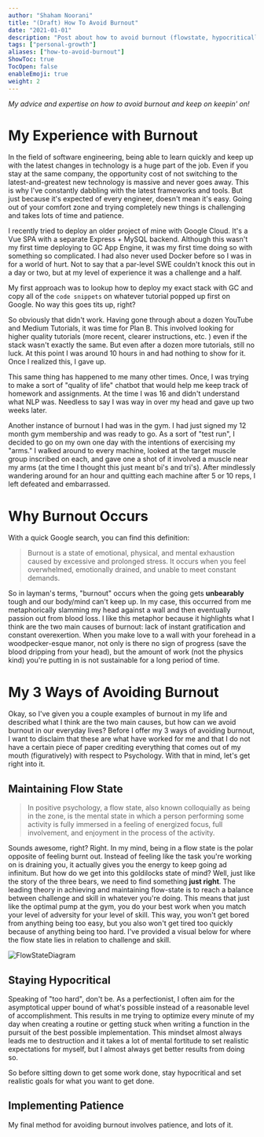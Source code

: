```yaml
---
author: "Shaham Noorani"
title: "(Draft) How To Avoid Burnout"
date: "2021-01-01"
description: "Post about how to avoid burnout (flowstate, hypocritically, patience)"
tags: ["personal-growth"]
aliases: ["how-to-avoid-burnout"]
ShowToc: true
TocOpen: false
enableEmoji: true
weight: 2
---
```


<!--blurb-->
*My advice and expertise on how to avoid burnout and keep on keepin' on!*

<!--more-->
# My Experience with Burnout

In the field of software engineering, being able to learn quickly and keep up with the latest changes in technology is a huge part of the job. Even if you stay at the same company, the opportunity cost of not switching to the latest-and-greatest new technology is massive and never goes away. This is why I've constantly dabbling with the latest frameworks and tools. But just because it's expected of every engineer, doesn't mean it's easy. Going out of your comfort zone and trying completely new things is challenging and takes lots of time and patience. 

I recently tried to deploy an older project of mine with Google Cloud. It's a Vue SPA with a separate Express + MySQL backend. Although this wasn't my first time deploying to GC App Engine, it was my first time doing so with something so complicated. I had also never used Docker before so I was in for a world of hurt. Not to say that a par-level SWE couldn't knock this out in a day or two, but at my level of experience it was a challenge and a half. 

My first approach was to lookup how to deploy my exact stack with GC and copy all of the `code snippets` on whatever tutorial popped up first on Google. No way this goes tits up, right? 

So obviously that didn't work. Having gone through about a dozen YouTube and Medium Tutorials, it was time for Plan B. This involved looking for higher quality tutorials (more recent, clearer instructions, etc. ) even if the stack wasn't exactly the same. But even after a dozen more tutorials, still no luck. At this point I was around 10 hours in and had nothing to show for it. Once I realized this, I gave up.

This same thing has happened to me many other times. Once, I was trying to make a sort of "quality of life" chatbot that would help me keep track of homework and assignments. At the time I was 16 and didn't understand what NLP was. Needless to say I was way in over my head and gave up two weeks later. 

Another instance of burnout I had was in the gym. I had just signed my 12 month gym membership and was ready to go. As a sort of "test run", I decided to go on my own one day with the intentions of exercising my "arms." I walked around to every machine, looked at the target muscle group inscribed on each, and gave one a shot of it involved a muscle near my arms (at the time I thought this just meant bi's and tri's). After mindlessly wandering around for an hour and quitting each machine after 5 or 10 reps, I left defeated and embarrassed.  

# Why Burnout Occurs

With a quick Google search, you can find this definition:

> Burnout is a state of emotional, physical, and mental exhaustion caused by excessive and prolonged stress. It occurs when you feel overwhelmed, emotionally drained, and unable to meet constant demands.

So in layman's terms, "burnout" occurs when the going gets **unbearably** tough and our body/mind can't keep up. In my case, this occurred from me metaphorically slamming my head against a wall and then eventually passion out from blood loss. I like this metaphor because it highlights what I think are the two main causes of burnout: lack of instant gratification and constant overexertion. When you make love to a wall with your forehead in a woodpecker-esque manor, not only is there no sign of progress (save the blood dripping from your head), but the amount of work (not the physics kind) you're putting in is not sustainable for a long period of time. 

# My 3 Ways of Avoiding Burnout

Okay, so I've given you a couple examples of burnout in my life and described what I think are the two main causes, but how can we avoid burnout in our everyday lives? Before I offer my 3 ways of avoiding burnout, I want to disclaim that these are what have worked for me and that I do not have a certain piece of paper crediting everything that comes out of my mouth (figuratively) with respect to Psychology. With that in mind, let's get right into it. 

## Maintaining Flow State

> In positive psychology, a flow state, also known colloquially as being in the zone, is the mental state in which a person performing some activity is fully immersed in a feeling of energized focus, full involvement, and enjoyment in the process of the activity.

Sounds awesome, right? Right. In my mind, being in a flow state is the polar opposite of feeling burnt out. Instead of feeling like the task you're working on is draining you, it actually gives you the energy to keep going ad infinitum. But how do we get into this goldilocks state of mind? Well, just like the story of the three bears, we need to find something **just right**. The leading theory in achieving and maintaining flow-state is to reach a balance between challenge and skill in whatever you're doing. This means that just like the optimal pump at the gym, you do your best work when you match your level of adversity for your level of skill. This way, you won't get bored from anything being too easy, but you also won't get tired too quickly because of anything being too hard. I've provided a visual below for where the flow state lies in relation to challenge and skill.

![FlowStateDiagram](../../flowstatediagram.png)

## Staying Hypocritical

Speaking of "too hard", don't be. As a perfectionist, I often aim for the asymptotical upper bound of what's possible instead of a reasonable level of accomplishment. This results in me trying to optimize every minute of my day when creating a routine or getting stuck when writing a function in the pursuit of the best possible implementation. This mindset almost always leads me to destruction and it takes a lot of mental fortitude to set realistic expectations for myself, but I almost always get better results from doing so. 

So before sitting down to get some work done, stay hypocritical and set realistic goals for what you want to get done.

## Implementing Patience

My final method for avoiding burnout involves patience, and lots of it. 
